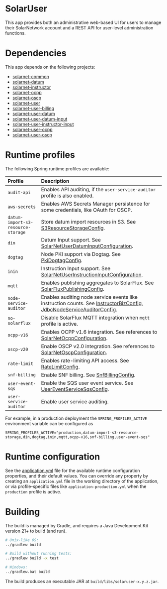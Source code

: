 # SolarUser

This app provides both an administrative web-based UI for users to manage their SolarNetwork
account and a REST API for user-level administration functions.

# Dependencies

This app depends on the following projects:

 * [solarnet-common][solarnet-common]
 * [solarnet-datum][solarnet-datum]
 * [solarnet-instructor][solarnet-instructor]
 * [solarnet-ocpp][solarnet-ocpp]
 * [solarnet-oscp][solarnet-oscp]
 * [solarnet-user][solarnet-user]
 * [solarnet-user-billing][solarnet-user-billing]
 * [solarnet-user-datum][solarnet-user-datum]
 * [solarnet-user-datum-input][solarnet-user-datum-input]
 * [solarnet-user-instructor-input][solarnet-user-instructor-input]
 * [solarnet-user-ocpp][solarnet-user-ocpp]
 * [solarnet-user-oscp][solarnet-user-oscp]

# Runtime profiles

The following Spring runtime profiles are available:

| Profile | Description |
|:--------|:------------|
| `audit-api` | Enables API auditing, if the `user-service-auditor` profile is also enabled. |
| `aws-secrets` | Enables AWS Secrets Manager persistence for some credentials, like OAuth for OSCP. |
| `datum-import-s3-resource-storage` | Store datum import resources in S3. See [S3ResourceStorageConfig][S3ResourceStorageConfig]. |
| `din` | Datum Input support. See [SolarNetUserDatumInputConfiguration][SolarNetUserDatumInputConfiguration]. |
| `dogtag` | Node PKI support via Dogtag. See [PkiDogtagConfig][PkiDogtagConfig]. |
| `inin` | Instruction Input support. See [SolarNetUserInstructionInputConfiguration][SolarNetUserInstructionInputConfiguration]. |
| `mqtt` | Enables publishing aggregates to SolarFlux. See [SolarFluxPublishingConfig][SolarFluxPublishingConfig]. |
| `node-service-auditor` | Enables auditing node service events like instruction counts. See [InstructorBizConfig][InstructorBizConfig], [JdbcNodeServiceAuditorConfig][JdbcNodeServiceAuditorConfig].|
| `no-solarflux` | Disable SolarFlux MQTT integration when `mqtt` profile is active. |
| `ocpp-v16` | Enables OCPP v1.6 integration. See references to [SolarNetOcppConfiguration][SolarNetOcppConfiguration]. |
| `oscp-v20`    | Enable OSCP v2.0 integration. See references to [SolarNetOscpConfiguration][SolarNetOscpConfiguration]. |
| `rate-limit` | Enables rate-limiting API access. See [RateLimitConfig][RateLimitConfig]. |
| `snf-billing` | Enable SNF billing. See [SnfBillingConfig][SnfBillingConfig]. |
| `user-event-sqs` | Enable the SQS user event service. See [UserEventServiceSqsConfig][UserEventServiceSqsConfig]. |
| `user-service-auditor` | Enable user service auditing. |

For example, in a production deployment the `SPRING_PROFILES_ACTIVE` environment variable can be
configured as

```
SPRING_PROFILES_ACTIVE="production,datum-import-s3-resource-storage,din,dogtag,inin,mqtt,ocpp-v16,snf-billing,user-event-sqs"
```

# Runtime configuration

See the [application.yml][app-config] file for the available runtime configuration properties, and
their default values. You can override any property by creating an `application.yml` file in the
working directory of the application, or via profile-specific files like
`application-production.yml` when the `production` profile is active.


# Building

The build is managed by Gradle, and requires a Java Development Kit version 21+ to build (and run).

```sh
# Unix-like OS:
../gradlew build

# Build without running tests:
../gradlew build -x test

# Windows:
../gradlew.bat build
```

The build produces an executable JAR at `build/libs/solaruser-x.y.z.jar`.


[app-config]: src/main/resources/application.yml
[solarnet-common]: ../common/
[solarnet-datum]: ../datum/
[solarnet-instructor]: ../instructor/
[solarnet-ocpp]: ../ocpp/
[solarnet-oscp]: ../oscp/
[solarnet-user]: ../user/
[solarnet-user-billing]: ../user-billing/
[solarnet-user-datum]: ../user-datum/
[solarnet-user-datum-input]: ../user-datum-input/
[solarnet-user-instructor-input]: ../user-instructor-input/
[solarnet-user-ocpp]: ../user-ocpp/
[solarnet-user-oscp]: ../user-oscp/
[InstructorBizConfig]: ../instructor/src/main/java/net/solarnetwork/central/instructor/config/InstructorBizConfig.java
[JdbcNodeServiceAuditorConfig]: ../common/src/main/java/net/solarnetwork/central/common/config/JdbcNodeServiceAuditorConfig.java
[PkiDogtagConfig]: ../user/src/main/java/net/solarnetwork/central/user/config/PkiDogtagConfig.java
[RateLimitConfig]: src/main/java/net/solarnetwork/central/reg/config/RateLimitConfig.java
[S3ResourceStorageConfig]: ../datum/src/main/java/net/solarnetwork/central/datum/imp/config/S3ResourceStorageConfig.java
[SnfBillingConfig]: src/main/java/net/solarnetwork/central/jobs/config/SnfBillingConfig.java
[SolarFluxPublishingConfig]: src/main/java/net/solarnetwork/central/jobs/config/SolarFluxPublishingConfig.java
[SolarNetOcppConfiguration]: ../ocpp/src/main/java/net/solarnetwork/central/ocpp/config/SolarNetOcppConfiguration.java
[SolarNetOscpConfiguration]: ../oscp/src/main/java/net/solarnetwork/central/oscp/config/SolarNetOscpConfiguration.java
[SolarNetUserDatumInputConfiguration]: ../user-datum-input/src/main/java/net/solarnetwork/central/user/din/config/SolarNetUserDatumInputConfiguration.java
[SolarNetUserInstructionInputConfiguration]: ../user-instructor-input/src/main/java/net/solarnetwork/central/user/inin/config/SolarNetUserInstructionInputConfiguration.java
[UserEventServiceSqsConfig]: ../user-datum/src/main/java/net/solarnetwork/central/user/event/config/UserEventServiceSqsConfig.java
